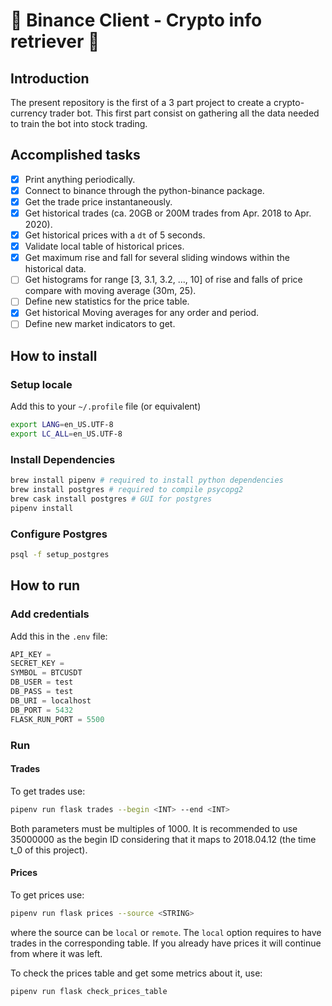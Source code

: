 # 🥑 Binance Client - Crypto info retriever 🥑

## Introduction

The present repository is the first of a 3 part project to create a crypto-currency trader bot.
This first part consist on gathering all the data needed to train the bot into stock trading.

## Accomplished tasks
- [x] Print anything periodically.
- [x] Connect to binance through the python-binance package.
- [x] Get the trade price instantaneously.
- [x] Get historical trades (ca. 20GB or 200M trades from Apr. 2018 to Apr. 2020).
- [x] Get historical prices with a `dt` of 5 seconds.
- [x] Validate local table of historical prices.
- [x] Get maximum rise and fall for several sliding windows within the historical data.
- [ ] Get histograms for range [3, 3.1, 3.2, ..., 10] of rise and falls of price compare with moving average (30m, 25).
- [ ] Define new statistics for the price table.
- [x] Get historical Moving averages for any order and period.
- [ ] Define new market indicators to get.

## How to install

### Setup locale

Add this to your `~/.profile` file (or equivalent)

```bash
export LANG=en_US.UTF-8
export LC_ALL=en_US.UTF-8
```

### Install Dependencies

```bash
brew install pipenv # required to install python dependencies
brew install postgres # required to compile psycopg2
brew cask install postgres # GUI for postgres
pipenv install
```

### Configure Postgres

```bash
psql -f setup_postgres
```

## How to run

### Add credentials

Add this in the `.env` file:

```python
API_KEY = 
SECRET_KEY = 
SYMBOL = BTCUSDT
DB_USER = test
DB_PASS = test
DB_URI = localhost
DB_PORT = 5432
FLASK_RUN_PORT = 5500
```

### Run

#### Trades
To get trades use:
```bash
pipenv run flask trades --begin <INT> --end <INT>
```
Both parameters must be multiples of 1000. It is recommended to use 35000000 as the begin ID considering that it maps to 2018.04.12 (the time t_0 of this project).

#### Prices
To get prices use:
```bash
pipenv run flask prices --source <STRING>
```
where the source can be `local` or `remote`. The `local` option requires to have trades in the corresponding table.
If you already have prices it will continue from where it was left.

To check the prices table and get some metrics about it, use:
```bash
pipenv run flask check_prices_table
```
